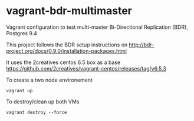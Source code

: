 # vagrant-bdr-multimaster
Vagrant configuration to test multi-master Bi-Directional Replication (BDR), Postgres 9.4

This project follows the BDR setup instructions on 
http://bdr-project.org/docs/0.9.0/installation-packages.html

It uses the 2creatives centos 6.5 box as a base
https://github.com/2creatives/vagrant-centos/releases/tag/v6.5.3

To create a two node environement
```
vagrant up
```

To destroy/clean up both VMs
```
vagrant destroy --force
```